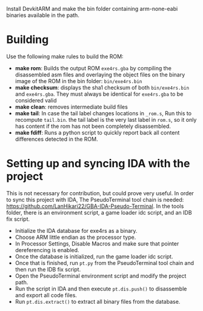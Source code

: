 Install DevkitARM and make the bin folder containing arm-none-eabi binaries available in the path.

# Building
Use the following make rules to build the ROM:
- **make rom**: Builds the output ROM `exe4rs.gba` by compiling the disassembled asm files
and overlaying the object files on the binary image of the ROM in the bin folder: `bin/exe4rs.bin`
- **make checksum**: displays the sha1 checksum of both `bin/exe4rs.bin` and `exe4rs.gba`. They must always be identical for `exe4rs.gba` to be considered valid
- **make clean**: removes intermediate build files
- **make tail**: In case the tail label changes locations in `_rom.s`, Run this to recompute `tail.bin`. the tail label is the very last label in `rom.s`, so it only has content if the rom has not been completely disassembled.
- **make fdiff**: Runs a python script to quickly report back all content differences detected in the ROM.

# Setting up and syncing IDA with the project
This is not necessary for contribution, but could prove very useful. In order to sync this project with IDA, The PseudoTerminal tool chain is needed: https://github.com/LanHikari22/GBA-IDA-Pseudo-Terminal. In the tools folder, there is an environment script, a game loader idc script, and an IDB fix script.
- Initialize the IDA database for exe4rs as a binary. 
- Choose ARM little endian as the processor type.
- In Processor Settings, Disable Macros and make sure that pointer dereferencing is enabled.
- Once the database is initialized, run the game loader idc script.
- Once that is finished, run `pt.py` from the PseudoTerminal tool chain and then run the IDB fix script.
- Open the PseudoTerminal environment script and modify the project path.
- Run the script in IDA and then execute `pt.dis.push()` to disassemble and export all code files. 
- Run `pt.dis.extract()` to extract all binary files from the database.
